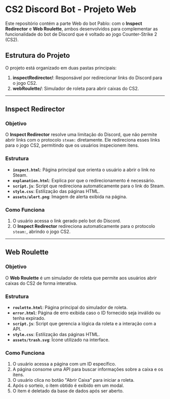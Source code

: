 # CS2 Discord Bot - Projeto Web

Este repositório contém a parte Web do bot Pablo: com o **Inspect Redirector** e **Web Roulette**, ambos desenvolvidos para complementar as funcionalidade do bot de Discord que é voltado ao jogo Counter-Strike 2 (CS2).

## Estrutura do Projeto

O projeto está organizado em duas pastas principais:

1. **inspectRedirector/**: Responsável por redirecionar links do Discord para o jogo CS2.
2. **webRoulette/**: Simulador de roleta para abrir caixas do CS2.

---

## Inspect Redirector

### Objetivo
O **Inspect Redirector** resolve uma limitação do Discord, que não permite abrir links com o protocolo `steam:` diretamente. Ele redireciona esses links para o jogo CS2, permitindo que os usuários inspecionem itens.

### Estrutura
- **`inspect.html`**: Página principal que orienta o usuário a abrir o link no Steam.
- **`explanation.html`**: Explica por que o redirecionamento é necessário.
- **`script.js`**: Script que redireciona automaticamente para o link do Steam.
- **`style.css`**: Estilização das páginas HTML.
- **`assets/alert.png`**: Imagem de alerta exibida na página.

### Como Funciona
1. O usuário acessa o link gerado pelo bot do Discord.
2. O **Inspect Redirector** redireciona automaticamente para o protocolo `steam:`, abrindo o jogo CS2.

---

## Web Roulette

### Objetivo
O **Web Roulette** é um simulador de roleta que permite aos usuários abrir caixas do CS2 de forma interativa.

### Estrutura
- **`roulette.html`**: Página principal do simulador de roleta.
- **`error.html`**: Página de erro exibida caso o ID fornecido seja inválido ou tenha expirado.
- **`script.js`**: Script que gerencia a lógica da roleta e a interação com a API.
- **`style.css`**: Estilização das páginas HTML.
- **`assets/trash.svg`**: Ícone utilizado na interface.

### Como Funciona
1. O usuário acessa a página com um ID específico.
2. A página consome uma API para buscar informações sobre a caixa e os itens.
3. O usuário clica no botão "Abrir Caixa" para iniciar a roleta.
4. Após o sorteio, o item obtido é exibido em um modal.
5. O item é deletado da base de dados após ser aberto.